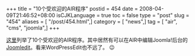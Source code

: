 +++
title = "10个受欢迎的AIR程序"
postid = 454
date = 2008-04-09T21:46:52+08:00
isCJKLanguage = true
toc = false
type = "post"
slug = "454"
aliases = [ "/post/454.html",]
category = [ "news",]
tag = [ "air", "cms", "joomla",]
+++


[这里](http://www.readwriteweb.com/archives/10_adobe_air_apps_bloggers_will_love.php)列举了10个受欢迎的AIR程序。其中居然有可以在AIR中编辑Joomla!后台的[Joomledit](http://www.joomlaonair.com/index.php/joomedit)。看来WordPressEdit也不远了。
:wink:

